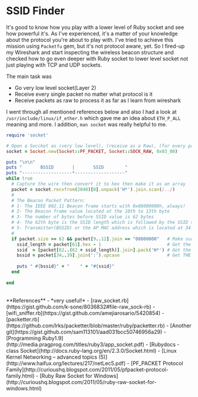 # SSID Finder

It's good to know how you play with a lower level of Ruby socket and see how powerful it's. As I've experienced, it's a matter of your knowledge about the protocol you're about to play with. I've tried to achieve this mission using `Packetfu` gem, but it's not protocol aware, yet. So I fired-up my Wireshark and start inspecting the wireless beacon structure and checked how to go even deeper with Ruby socket to lower level socket not just playing with TCP and UDP sockets.

The main task was 
- Go very low level socket(Layer 2)
- Receive every single packet no matter what protocol is it
- Receive packets as raw to process it as far as I learn from wireshark 

I went through all mentioned references below and also I had a look at `/usr/include/linux/if_ether.h` which gave me an idea about `ETH_P_ALL` meaning and more. I addition, `man socket` was really helpful to me.

```ruby
require 'socket'

# Open a Soccket as (very low level), (receive as a Raw), (for every packet(ETH_P_ALL))
socket = Socket.new(Socket::PF_PACKET, Socket::SOCK_RAW, 0x03_00)

puts "\n\n"
puts "       BSSID       |       SSID        "  
puts "-------------------*-------------------"
while true
  # Capture the wire then convert it to hex then make it as an array
  packet = socket.recvfrom(2048)[0].unpack('H*').join.scan(/../)
  #
  # The Beacon Packet Pattern:
  # 1- The IEEE 802.11 Beacon frame starts with 0x08000000h, always!
  # 2- The Beacon frame value located at the 10th to 13th byte
  # 3- The number of bytes before SSID value is 62 bytes
  # 4- The 62th byte is the SSID length which is followed by the SSID string
  # 5- Transmitter(BSSID) or the AP MAC address which is located at 34 to 39 bytes 
  #
  if packet.size >= 62 && packet[9..12].join == "08000000"   # Make sure it's a Beacon frame
    ssid_length = packet[61].hex - 1                         # Get the SSID's length
    ssid  = [packet[62..(62 + ssid_length)].join].pack('H*') # Get the SSID 
    bssid = packet[34..39].join(':').upcase                  # Get THE BSSID
    
    puts " #{bssid}" + "    " + "#{ssid}"
  end
  
end
```


<br>
**References** - *very useful!*
- [raw_socket.rb](https://gist.github.com/k-sone/8036832#file-raw_sock-rb)
- [wifi_sniffer.rb](https://gist.github.com/amejiarosario/5420854)
- [packetter.rb](https://github.com/lrks/packetter/blob/master/ruby/packetter.rb)
- [Another git](https://gist.github.com/sam113101/aad031bcc50746956a29)
- [Programming Ruby1.9](http://media.pragprog.com/titles/ruby3/app_socket.pdf)
- [Rubydocs - class Socket](http://docs.ruby-lang.org/en/2.3.0/Socket.html)
- [Linux Kernel Networking – advanced topics (5)](http://www.haifux.org/lectures/217/netLec5.pdf)
- [PF_PACKET Protocol Family](http://curioushq.blogspot.com/2011/05/pfpacket-protocol-family.html)
- [Ruby Raw Socket for Windows](http://curioushq.blogspot.com/2011/05/ruby-raw-socket-for-windows.html)
